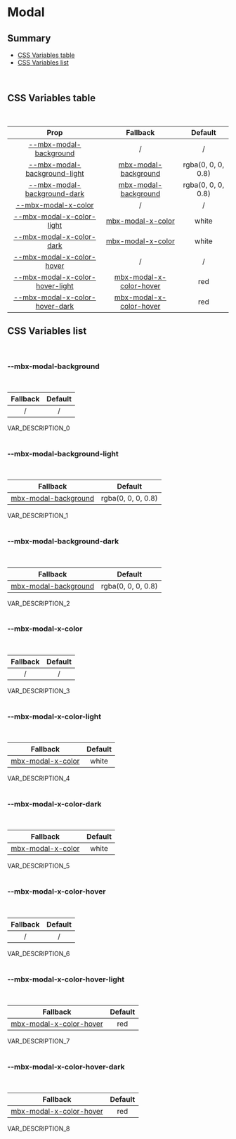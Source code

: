 # Modal

## Summary

- [CSS Variables table](#css-variables-table)
- [CSS Variables list](#css-variables-list)

<br>

## CSS Variables table

<br>

| <div style='text-align:center;margin:auto;'>Prop</div>                                                              | <div style='text-align:center;margin:auto;'>Fallback</div>                                            | <div style='text-align:center;margin:auto;'>Default</div>            |
| ------------------------------------------------------------------------------------------------------------------- | ----------------------------------------------------------------------------------------------------- | -------------------------------------------------------------------- |
| <div style='text-align:center;margin:auto;'>[--mbx-modal-background](#mbx-modal-background)</div>                   | <div style='text-align:center;margin:auto;'>/</div>                                                   | <div style='text-align:center;margin:auto;'>/</div>                  |
| <div style='text-align:center;margin:auto;'>[--mbx-modal-background-light](#mbx-modal-background-light)</div>       | <div style='text-align:center;margin:auto;'>[mbx-modal-background](#mbx-modal-background)</div>       | <div style='text-align:center;margin:auto;'>rgba(0, 0, 0, 0.8)</div> |
| <div style='text-align:center;margin:auto;'>[--mbx-modal-background-dark](#mbx-modal-background-dark)</div>         | <div style='text-align:center;margin:auto;'>[mbx-modal-background](#mbx-modal-background)</div>       | <div style='text-align:center;margin:auto;'>rgba(0, 0, 0, 0.8)</div> |
| <div style='text-align:center;margin:auto;'>[--mbx-modal-x-color](#mbx-modal-x-color)</div>                         | <div style='text-align:center;margin:auto;'>/</div>                                                   | <div style='text-align:center;margin:auto;'>/</div>                  |
| <div style='text-align:center;margin:auto;'>[--mbx-modal-x-color-light](#mbx-modal-x-color-light)</div>             | <div style='text-align:center;margin:auto;'>[mbx-modal-x-color](#mbx-modal-x-color)</div>             | <div style='text-align:center;margin:auto;'>white</div>              |
| <div style='text-align:center;margin:auto;'>[--mbx-modal-x-color-dark](#mbx-modal-x-color-dark)</div>               | <div style='text-align:center;margin:auto;'>[mbx-modal-x-color](#mbx-modal-x-color)</div>             | <div style='text-align:center;margin:auto;'>white</div>              |
| <div style='text-align:center;margin:auto;'>[--mbx-modal-x-color-hover](#mbx-modal-x-color-hover)</div>             | <div style='text-align:center;margin:auto;'>/</div>                                                   | <div style='text-align:center;margin:auto;'>/</div>                  |
| <div style='text-align:center;margin:auto;'>[--mbx-modal-x-color-hover-light](#mbx-modal-x-color-hover-light)</div> | <div style='text-align:center;margin:auto;'>[mbx-modal-x-color-hover](#mbx-modal-x-color-hover)</div> | <div style='text-align:center;margin:auto;'>red</div>                |
| <div style='text-align:center;margin:auto;'>[--mbx-modal-x-color-hover-dark](#mbx-modal-x-color-hover-dark)</div>   | <div style='text-align:center;margin:auto;'>[mbx-modal-x-color-hover](#mbx-modal-x-color-hover)</div> | <div style='text-align:center;margin:auto;'>red</div>                |

## CSS Variables list

<br>

### --mbx-modal-background

<br>

| <div style='text-align:center;margin:auto;'>Fallback</div> | <div style='text-align:center;margin:auto;'>Default</div> |
| ---------------------------------------------------------- | --------------------------------------------------------- |
| <div style='text-align:center;margin:auto;'>/</div>        | <div style='text-align:center;margin:auto;'>/</div>       |

VAR_DESCRIPTION_0<br><br>

### --mbx-modal-background-light

<br>

| <div style='text-align:center;margin:auto;'>Fallback</div>                                      | <div style='text-align:center;margin:auto;'>Default</div>            |
| ----------------------------------------------------------------------------------------------- | -------------------------------------------------------------------- |
| <div style='text-align:center;margin:auto;'>[mbx-modal-background](#mbx-modal-background)</div> | <div style='text-align:center;margin:auto;'>rgba(0, 0, 0, 0.8)</div> |

VAR_DESCRIPTION_1<br><br>

### --mbx-modal-background-dark

<br>

| <div style='text-align:center;margin:auto;'>Fallback</div>                                      | <div style='text-align:center;margin:auto;'>Default</div>            |
| ----------------------------------------------------------------------------------------------- | -------------------------------------------------------------------- |
| <div style='text-align:center;margin:auto;'>[mbx-modal-background](#mbx-modal-background)</div> | <div style='text-align:center;margin:auto;'>rgba(0, 0, 0, 0.8)</div> |

VAR_DESCRIPTION_2<br><br>

### --mbx-modal-x-color

<br>

| <div style='text-align:center;margin:auto;'>Fallback</div> | <div style='text-align:center;margin:auto;'>Default</div> |
| ---------------------------------------------------------- | --------------------------------------------------------- |
| <div style='text-align:center;margin:auto;'>/</div>        | <div style='text-align:center;margin:auto;'>/</div>       |

VAR_DESCRIPTION_3<br><br>

### --mbx-modal-x-color-light

<br>

| <div style='text-align:center;margin:auto;'>Fallback</div>                                | <div style='text-align:center;margin:auto;'>Default</div> |
| ----------------------------------------------------------------------------------------- | --------------------------------------------------------- |
| <div style='text-align:center;margin:auto;'>[mbx-modal-x-color](#mbx-modal-x-color)</div> | <div style='text-align:center;margin:auto;'>white</div>   |

VAR_DESCRIPTION_4<br><br>

### --mbx-modal-x-color-dark

<br>

| <div style='text-align:center;margin:auto;'>Fallback</div>                                | <div style='text-align:center;margin:auto;'>Default</div> |
| ----------------------------------------------------------------------------------------- | --------------------------------------------------------- |
| <div style='text-align:center;margin:auto;'>[mbx-modal-x-color](#mbx-modal-x-color)</div> | <div style='text-align:center;margin:auto;'>white</div>   |

VAR_DESCRIPTION_5<br><br>

### --mbx-modal-x-color-hover

<br>

| <div style='text-align:center;margin:auto;'>Fallback</div> | <div style='text-align:center;margin:auto;'>Default</div> |
| ---------------------------------------------------------- | --------------------------------------------------------- |
| <div style='text-align:center;margin:auto;'>/</div>        | <div style='text-align:center;margin:auto;'>/</div>       |

VAR_DESCRIPTION_6<br><br>

### --mbx-modal-x-color-hover-light

<br>

| <div style='text-align:center;margin:auto;'>Fallback</div>                                            | <div style='text-align:center;margin:auto;'>Default</div> |
| ----------------------------------------------------------------------------------------------------- | --------------------------------------------------------- |
| <div style='text-align:center;margin:auto;'>[mbx-modal-x-color-hover](#mbx-modal-x-color-hover)</div> | <div style='text-align:center;margin:auto;'>red</div>     |

VAR_DESCRIPTION_7<br><br>

### --mbx-modal-x-color-hover-dark

<br>

| <div style='text-align:center;margin:auto;'>Fallback</div>                                            | <div style='text-align:center;margin:auto;'>Default</div> |
| ----------------------------------------------------------------------------------------------------- | --------------------------------------------------------- |
| <div style='text-align:center;margin:auto;'>[mbx-modal-x-color-hover](#mbx-modal-x-color-hover)</div> | <div style='text-align:center;margin:auto;'>red</div>     |

VAR_DESCRIPTION_8<br><br>

